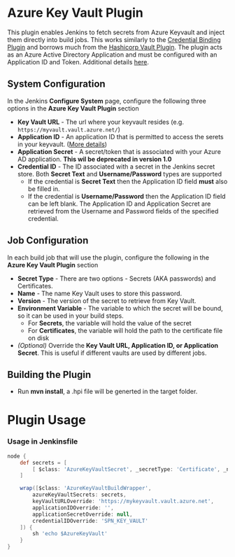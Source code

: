 # Azure Key Vault Plugin
This plugin enables Jenkins to fetch secrets from Azure Keyvault and inject them directly into build jobs.
This works similarly to the [Credential Binding Plugin](https://wiki.jenkins-ci.org/display/JENKINS/Credentials+Binding+Plugin) and borrows much from the [Hashicorp Vault Plugin](https://wiki.jenkins-ci.org/display/JENKINS/HashiCorp+Vault+Plugin).
The plugin acts as an Azure Active Directory Application and must be configured with an Application ID and Token. Additional details [here](https://docs.microsoft.com/en-us/azure/app-service-mobile/app-service-mobile-how-to-configure-active-directory-authentication#optional-configure-a-native-client-application).

## System Configuration
In the Jenkins **Configure System** page, configure the following three options in the **Azure Key Vault Plugin** section
* **Key Vault URL** - The url where your keyvault resides (e.g. `https://myvault.vault.azure.net/`)
* **Application ID** - An application ID that is permitted to access the serets in your keyvault. ([More details](https://docs.microsoft.com/en-us/azure/app-service-mobile/app-service-mobile-how-to-configure-active-directory-authentication#optional-configure-a-native-client-application))
* **Application Secret** - A secret/token that is associated with your Azure AD application. **This wil be deprecated in version 1.0**
* **Credential ID** - The ID associated with a secret in the Jenkins secret store. Both **Secret Text** and **Username/Password** types are supported
  * If the credential is **Secret Text** then the Application ID field **must** also be filled in.
  * If the credential is **Username/Password** then the Application ID field can be left blank. The Application ID and Application Secret are retrieved from the Username and Password fields of the specified credential.

## Job Configuration
In each build job that will use the plugin, configure the following in the **Azure Key Vault Plugin** section
* **Secret Type** - There are two options - Secrets (AKA passwords) and Certificates.
* **Name** - The name Key Vault uses to store this password.
* **Version** - The version of the secret to retrieve from Key Vault.
* **Environment Variable** - The variable to which the secret will be bound, so it can be used in your build steps.
  * For **Secrets**, the variable will hold the value of the secret
  * For **Certificates**, the variable will hold the path to the certificate file on disk
* _(Optional)_ Override the **Key Vault URL, Application ID, or Application Secret**. This is useful if different vaults are used by different jobs.

## Building the Plugin
* Run **mvn install**, a .hpi file will be generted in the target folder.

# Plugin Usage
### Usage in Jenkinsfile
```groovy
node {
    def secrets = [
        [ $class: 'AzureKeyVaultSecret', _secretType: 'Certificate', _name: 'MyCert00', _version: '', _envVariable: 'AzureKeyVault' ]
    ]

    wrap([$class: 'AzureKeyVaultBuildWrapper',
        azureKeyVaultSecrets: secrets,
        keyVaultURLOverride: 'https://mykeyvault.vault.azure.net',
        applicationIDOverride: '',
        applicationSecretOverride: null,
        credentialIDOverride: 'SPN_KEY_VAULT'
    ]) {
        sh 'echo $AzureKeyVault'
    }
}
```